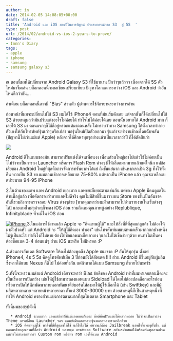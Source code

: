 ```yaml
---
author: in
date: 2014-02-05 14:08:05+00:00
draft: false
title: 'Android และ iOS สองปีในการพิสูจน์ ประสบการณ์จาก S3  สู่ 5S  '
type: post
url: /2014/02/android-vs-ios-2-years-to-prove/
categories:
- Innn's Diary
tags:
- apple
- iphone
- samsung
- samsung galaxy s3
---
```


ณ ตอนนี้ผมได้เปลี่ยนจาก Android Galaxy S3 ที่ใช้มานาน ปีกว่าๆแล้ววว เนื่องจากได้ 5S ตัวใหม่มาจิ้มเล่น
บล็อกตอนนี้จะขอเขียนเปรียบเทียบ ปัญหาโลกแตกระหว่าง iOS และ Android ว่าอันไหนดีกว่ากัน...

คำเตือน บล็อกตอนนี้อาจมี "Bias" ส่วนตัว ผู้อ่านควรใช้จักรยานระหว่างการอ่าน

<!-- more -->

ก่อนหน้าที่ผมจะเปลี่ยนไปใช้ S3 ผมได้ใช้ iPhone4 ตอนที่มันเริ่มดังเลย แต่จากนั้นก็ได้เปลี่ยนไปใช้ S3 ด้วยเหตุผลว่ามันปรับแต่งอะไรไม่ค่อยได้ ทำไรไม่ได้ค่อยได้เลย ตอนนั้นอยากได้ Android มาก ก็เลยได้ S3 มา ตอนแรกๆก็ใช้ดีอยู่หรอกแต่มาตอนหลัง ไม่ทราบว่าทาง Samsung ได้ตั้งเวลาทำลายตัวเองให้กับโทรศํพท์รุ่นเก่าๆหรือเปล่า พอรุ่นใหม่เปิดตัวออกมา รุ่นเก่าจะทำงานช้าลงโดยฉับพลัน (ปัญหานี้ไม่เว้นแม้แต่ Apple) หลังจากได้ศึกษาทุกๆอย่างแล้วเป็นเวลากว่าปี ก็ได้ตัดสินว่า

[![](https://www.cyruszhang.com/wp-content/uploads/2014/02/DSCN0105-1024x7681.jpg)
](https://www.cyruszhang.com/wp-content/uploads/2014/02/DSCN0105-1024x7681.jpg)

Android ดีในแบบของมัน สามารถปรับแต่งได้จนเพื่อนงง เพื่อนส่วนใหญ่เอาไปแล้วใช้ไม่ค่อยเป็น ไไม่ว่าจะเป็นการลง Launcher หรือการ Flash Rom ต่างๆ มีให้เลือกมากมายแล้วแต่ใจนึก แต่ข้อเสียของ Android ใหญ่ที่สุดคือการจัดการทรัพยากรได้แย่ ถึงขั้นแย่มาก เช่นหากเราเปิด 3g ทิ้งไว้ทั้งคืน หากเป็น S3 ของผมตอนเช้าอาจเหลือแบต 75-80% แต่หากเป็น iPhone แล้ว คุณจะเหลือแบตประมาณ 94-95
iPhone

2.ในด้านของแอพ แอพ Android เยอะมาก แอพขยะก็เยอะตามเช่นกัน แต่ของ Apple มีคนดูแลในด้านนี้อยู่แล้ว เพื่อคัดกรองว่าหากแอพไม่ดีจริง คุณไม่มีสิทธิ์ขึ้นมาวางบน Store ของชั้นเป็นอันขาด อันนี้รวมถึงการตรวจสอบ Virus ต่างๆด้วย [หากคุณหาว่าผมมั่วสามารถไปอ่านรายงานในเว็บต่างๆได้] และเกมใหม่ๆต่างๆก็จะลง iOS ก่อน รวมถึงเกมคุณภาพสูงอย่าง Replublique, Infinityblade ที่จะมีใน iOS ก่อน

[![iPhone](https://www.cyruszhang.com/wp-content/uploads/2014/02/DSCN0113-1024x768.jpg)
](https://www.cyruszhang.com/wp-content/uploads/2014/02/DSCN0113.jpg)
3.ในแง่การใช้งานแล้ว Apple จะ "คิดแทนผู้ใช้" และให้สิ่งที่ดีที่สุดแก่ลูกค้า ไม่ต้องให้มามัวปวดหัว แต่ Android จะ "ให้ผู้ใช้คิดเอง ทำเอง" เช่นโทรศัพท์ผมแบตหมดเร็วมากกกกช่วงหนึ่ง ไม่รู้เป็นอะไร ทำยังไงก็ไม่หาย ต้องไปซื้อแอพมาเช็คเอาเอง \\และไม่ได้เช็คง่ายๆด้วย คนทำไม่เป็นคงต้องซื้อแบต 3-4 ก้อนแน่ๆ ส่วน iOS นะหรือ ไม่มีหรอก :P

4.ส่วนการอัพเดต Software ให้คงไม่ต้องพูดถึง Apple ชนะขาด :P อัพให้ทุกรุ่น ตั้งแต่ iPhone4, 4s 5 5s คิดดูโทรศัพท์เมื่อ 3 ปีก่อนยังได้อัพเดต !!!! ส่วน Android ก็ขึ้นอยู่กับผู้ผลิต ซึ่งหากได้แบบ Nexus ก็ดีไป ไม่ค่อยทิ้งกัน แต่ถ้าหากได้แบบ Samsung ก็ซวยไปนะครัช

5.ทั้งนี้จะหาว่าผมด่าแต่ Android เดียวจะหาว่า Bias
ข้อดีของ Android เท่าที่ผมหาเจอตอนนี้คงจะเป็นเรื่องการเปิดกว้าง เช่นให้ผู้ใช้สามารถลงแอพแบบ Sideload ได้โดยไม่ต้องปลดล็อกอะไรก่อน หรือการเปิดให้นักพัฒนาภายนอกพัฒนาคีย์บอร์ดใส่ลงมาให้ผู้ใช้เลือกได้ (เช่น Swiftkey) และมีผู้ผลิตหลากหลาย หลายหน้าหลายราคา ตั้งแต่ 3000-30000 บาท ด้วยสาเหตุนี้ก็เป็นสาเหตุหนึ่งที่ทำให้ Android ครองส่วนแบ่งการตลาดมากที่สุดในตลาด Smartphone และ Tablet

ทั้งนี้ผมขอสรุปดังนี้



	  * Android ระบบกาก แอพเสถียรก็มีแต่แอพขยะก็เยอะ ข้อดีคือปรับแต่งได้หลากหลาย ไม่ว่าจะเป็นการลง Theme การเปลี่ยน Launcher ฯลฯ แถมยังมีหลากหลายรุ่นหลากหลายราคาอีกด้วย
	  * iOS คิดแทนผู้ใช้ หาสิ่งที่ดีที่สุดมาให้ใช้ แก้ไรไม่ได้ อยากแก้ต้อง Jailbreak แอพไรงี้แพงๆทั้งนั้น แต่แลกมาด้วยคุณภาพที่ดีกว่า Android หลายขุม การอัพเดต Software อย่างสม่ำเสมอได้พร้อมกันทุกภาคส่วน แต่เราไม่สามรถทำการ Custom rom หรือทำ rom เองได้แบบ Android

